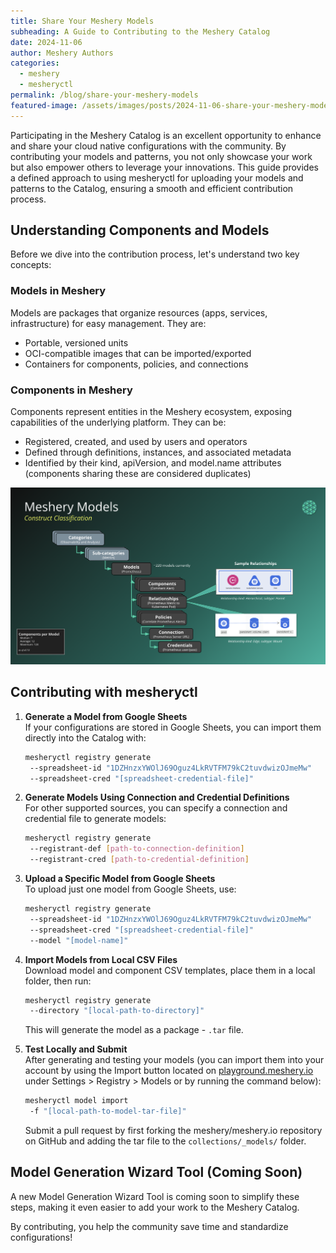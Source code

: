 ```yaml
---
title: Share Your Meshery Models
subheading: A Guide to Contributing to the Meshery Catalog
date: 2024-11-06
author: Meshery Authors
categories:
  - meshery
  - mesheryctl
permalink: /blog/share-your-meshery-models
featured-image: /assets/images/posts/2024-11-06-share-your-meshery-models/meshery-catalog-blog.webp
---
```


Participating in the Meshery Catalog is an excellent opportunity to enhance and share your cloud native configurations with the community. By contributing your models and patterns, you not only showcase your work but also empower others to leverage your innovations. This guide provides a defined approach to using mesheryctl for uploading your models and patterns to the Catalog, ensuring a smooth and efficient contribution process.

## Understanding Components and Models

Before we dive into the contribution process, let's understand two key concepts:

### Models in Meshery

Models are packages that organize resources (apps, services, infrastructure) for easy management. They are:

- Portable, versioned units
- OCI-compatible images that can be imported/exported
- Containers for components, policies, and connections

### Components in Meshery

Components represent entities in the Meshery ecosystem, exposing capabilities of the underlying platform. They can be:

- Registered, created, and used by users and operators
- Defined through definitions, instances, and associated metadata
- Identified by their kind, apiVersion, and model.name attributes (components sharing these are considered duplicates)

<img src="/assets/images/posts/2024-11-06-share-your-meshery-models/meshery-models-breakdown.png" alt="Meshery Models and Components" style="max-width: 100%; height: auto;" />

## Contributing with mesheryctl

1. **Generate a Model from Google Sheets**  
   If your configurations are stored in Google Sheets, you can import them directly into the Catalog with:

   ```bash
   mesheryctl registry generate
    --spreadsheet-id "1DZHnzxYWOlJ69Oguz4LkRVTFM79kC2tuvdwizOJmeMw"
    --spreadsheet-cred "[spreadsheet-credential-file]"
   ```

2. **Generate Models Using Connection and Credential Definitions**  
   For other supported sources, you can specify a connection and credential file to generate models:

   ```bash
   mesheryctl registry generate
    --registrant-def [path-to-connection-definition]
    --registrant-cred [path-to-credential-definition]
   ```

3. **Upload a Specific Model from Google Sheets**  
   To upload just one model from Google Sheets, use:

   ```bash
   mesheryctl registry generate
    --spreadsheet-id "1DZHnzxYWOlJ69Oguz4LkRVTFM79kC2tuvdwizOJmeMw"
    --spreadsheet-cred "[spreadsheet-credential-file]"
    --model "[model-name]"
   ```

4. **Import Models from Local CSV Files**  
   Download model and component CSV templates, place them in a local folder, then run:

   ```bash
   mesheryctl registry generate
    --directory "[local-path-to-directory]"
   ```

   This will generate the model as a package - `.tar` file.

5. **Test Locally and Submit**  
   After generating and testing your models (you can import them into your account by using the Import button located on [playground.meshery.io](https://playground.meshery.io) under Settings > Registry > Models or by running the command below):
   ```bash
   mesheryctl model import
    -f "[local-path-to-model-tar-file]"
   ```
   Submit a pull request by first forking the meshery/meshery.io repository on GitHub and adding the tar file to the `collections/_models/` folder.

## Model Generation Wizard Tool (Coming Soon)

A new Model Generation Wizard Tool is coming soon to simplify these steps, making it even easier to add your work to the Meshery Catalog.

By contributing, you help the community save time and standardize configurations!

